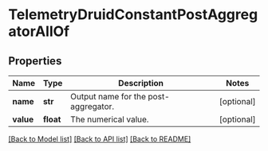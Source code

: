 # TelemetryDruidConstantPostAggregatorAllOf

## Properties
Name | Type | Description | Notes
------------ | ------------- | ------------- | -------------
**name** | **str** | Output name for the post-aggregator. | [optional] 
**value** | **float** | The numerical value. | [optional] 

[[Back to Model list]](../README.md#documentation-for-models) [[Back to API list]](../README.md#documentation-for-api-endpoints) [[Back to README]](../README.md)


